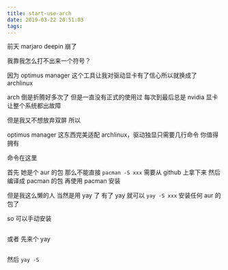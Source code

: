 ```yaml
---
title: start-use-arch
date: 2019-03-22 20:51:03
tags:
---
```

前天 marjaro deepin 崩了 

我靠我怎么打不出来一个符号？

因为 optimus manager 这个工具让我对驱动显卡有了信心所以就换成了 archlinux

arch 倒是折腾好多次了 但是一直没有正式的使用过 每次到最后总是 nvidia 显卡让整个系统都出故障

但是我又不想放弃双屏 所以

optimus manager 这东西完美适配 archlinux，驱动独显只需要几行命令 你值得拥有

命令在这里

首先 她是个 aur 的包 那么不能直接 `pacman -S xxx` 需要从 github 上拿下来 然后编译成 pacman 的包 再使用 pacman 安装

但是我这么懒的人 当然是用 yay 了 有了 yay 就可以 `yay -S xxx` 安装任何 aur 的包了

so 可以手动安装

```shell

```

或者 先来个 yay

```shell
```

然后 `yay -S `



